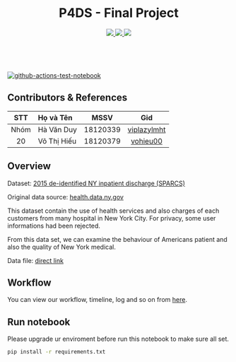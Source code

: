 <h1 align="center">P4DS - Final Project</h1>
<p align="center">
  <a href="https://github.com/viplazylmht">
    <img src="https://img.shields.io/badge/18120339-viplazylmht-brightgreen.svg">
  </a>
  <a href="https://github.com/vohieu00">
    <img src="https://img.shields.io/badge/18120379-vohieu00-brightgreen.svg">
  </a>
    <a href="https://colab.research.google.com/github/viplazylmht/P4DS_final/blob/master/P4DS_Final.ipynb">
    <img src="https://colab.research.google.com/assets/colab-badge.svg">
  </a>
</p>
<svg width="100" height="50" xmlns="http://www.w3.org/2000/svg"></svg>

[![github-actions-test-notebook](https://github.com/viplazylmht/P4DS_final/actions/workflows/test_notebooks.yml/badge.svg)](https://github.com/viplazylmht/P4DS_final/actions/workflows/test_notebooks.yml)

<h2>Contributors & References</h2>

| STT | Họ và Tên | MSSV | Gid
|:-:|:-|:-:|:-:
| Nhóm | Hà Văn Duy | 18120339 | [viplazylmht](https://github.com/viplazylmht)
| 20 | Võ Thị Hiếu | 18120379 | [vohieu00](https://github.com/vohieu00)

<!-- <a href="workflow.md">Quy trình làm việc nhóm</a> -->

<h2>Overview</h2>

Dataset: [2015 de-identified NY inpatient discharge (SPARCS)](https://www.kaggle.com/jonasalmeida/2015-deidentified-ny-inpatient-discharge-sparcs)  

Original data source: [health.data.ny.gov](https://health.data.ny.gov/Health/Hospital-Inpatient-Discharges-SPARCS-De-Identified/82xm-y6g8)  

This dataset contain the use of health services and also charges of each customers from many hospital in New York City. For privacy, some user informations had been rejected.  

From this data set, we can examine the behaviour of Americans patient and also the quality of New York medical.  

Data file: [direct link](https://drive.google.com/file/d/1UKxIYjWw6sPuITsv6RjgNsEFpx3vMJNX/view?usp=sharing)

<h2>Workflow</h2>

You can view our workflow, timeline, log and so on from [here](https://docs.google.com/spreadsheets/d/1eNda_-buasK_seShiVhYvFpO4M__nwYn_1mTl8OGVys/edit?usp=sharing).

<h2>Run notebook</h2>

Please upgrade ur enviroment before run this notebook to make sure all set.

```bash
pip install -r requirements.txt
```

<svg width="100" height="50" xmlns="http://www.w3.org/2000/svg"></svg>
